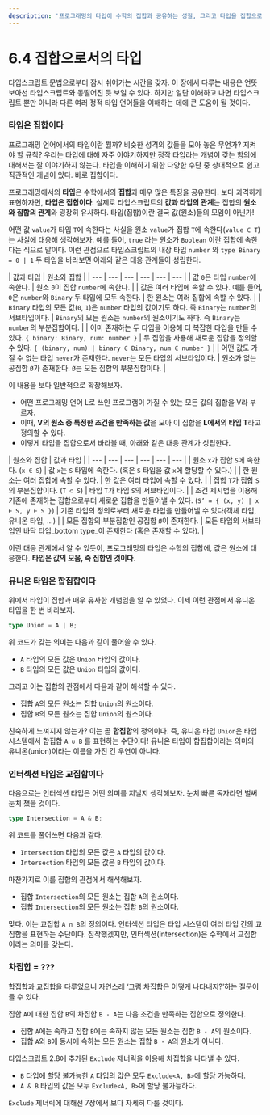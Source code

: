 ```yaml
---
description: '프로그래밍의 타입이 수학의 집합과 공유하는 성질, 그리고 타입을 집합으로 바라보는 관점에 대해 배운다.'
---
```


# 6.4 집합으로서의 타입

타입스크립트 문법으로부터 잠시 쉬어가는 시간을 갖자. 이 장에서 다루는 내용은 언뜻 보아선 타입스크립트와 동떨어진 듯 보일 수 있다. 하지만 일단 이해하고 나면 타입스크립트 뿐만 아니라 다른 여러 정적 타입 언어들을 이해하는 데에 큰 도움이 될 것이다.

### **타입은 집합이다**

프로그래밍 언어에서의 타입이란 뭘까? 비슷한 성격의 값들을 모아 놓은 무언가? 지켜야 할 규칙? 우리는 타입에 대해 자주 이야기하지만 정작 타입라는 개념이 갖는 함의에 대해서는 잘 이야기하지 않는다. 타입을 이해하기 위한 다양한 수단 중 상대적으로 쉽고 직관적인 개념이 있다. 바로 집합이다.

프로그래밍에서의 **타입**은 수학에서의 **집합**과 매우 많은 특징을 공유한다. 보다 과격하게 표현하자면, **타입은 집합이다**. 실제로 타입스크립트의 **값과 타입의 관계**는 집합의 **원소와 집합의 관계**와 굉장히 유사하다. 타입\(집합\)이란 결국 값\(원소\)들의 모임이 아닌가! 

어떤 값 `value`가 타입 `T`에 속한다는 사실을 원소 `value`가 집합 `T`에 속한다\(`value ∈ T`\)는 사실에 대응해 생각해보자. 예를 들어, `true` 라는 원소가 `Boolean` 이란 집합에 속한다는 식으로 말이다. 이런 관점으로 타입스크립트의 내장 타입 `number` 와 `type Binary = 0 | 1` 두 타입을 바라보면 아래와 같은 대응 관계들이 성립한다.

| 값과 타입 | 원소와 집합 |
| --- | --- | --- | --- | --- | --- |
| 값 `0`은 타입 `number`에 속한다. | 원소 `0`이 집합 `number`에 속한다. |
| 값은 여러 타입에 속할 수 있다. 예를 들어, `0`은 `number`와 `Binary` 두 타입에 모두 속한다. | 한 원소는 여러 집합에 속할 수 있다. |
| `Binary` 타입의 모든 값\(`0`, `1`\)은 `number` 타입의 값이기도 하다. 즉 `Binary`는 `number`의 서브타입이다. | `Binary`의 모든 원소는 `number`의 원소이기도 하다. 즉 `Binary`는 `number`의 부분집합이다. |
| 이미 존재하는 두 타입을 이용해 더 복잡한 타입을 만들 수 있다. `{ binary: Binary, num: number }` | 두 집합을 사용해 새로운 집합을 정의할 수 있다. `{ (binary, num) | binary ∈ Binary, num ∈ number }` |
| 어떤 값도 가질 수 없는 타입 `never`가 존재한다. `never`는 모든 타입의 서브타입이다. | 원소가 없는 공집합 `Ø`가 존재한다. `Ø`는 모든 집합의 부분집합이다. |

이 내용을 보다 일반적으로 확장해보자. 

* 어떤 프로그래밍 언어 L로 쓰인 프로그램이 가질 수 있는 모든 값의 집합을 V라 부르자. 
* 이때, **V의 원소 중 특정한 조건을 만족하는 값**을 모아 이 집합을 **L에서의 타입 T**라고 정의할 수 있다.
* 이렇게 타입을 집합으로서 바라볼 때, 아래와 같은 대응 관계가 성립한다.

| 원소와 집합 | 값과 타입 |
| --- | --- | --- | --- | --- | --- |
| 원소 `x`가 집합 `S`에 속한다. \(`x ∈ S`\) | 값 `x`는 `S` 타입에 속한다. \(혹은 `S` 타입을 값 `x`에 할당할 수 있다.\) |
| 한 원소는 여러 집합에 속할 수 있다. | 한 값은 여러 타입에 속할 수 있다. |
| 집합 `T`가 집합 `S`의 부분집합이다. \(`T ⊂ S`\) | 타입 `T`가 타입 `S`의 서브타입이다. |
| 조건 제시법을 이용해 기존에 존재하는 집합으로부터 새로운 집합을 만들어낼 수 있다. \(`S’ = { (x, y) | x ∈ S, y ∈ S }`\) | 기존 타입의 정의로부터 새로운 타입을 만들어낼 수 있다\(객체 타입, 유니온 타입, ...\) |
| 모든 집합의 부분집합인 공집합 `Ø`이 존재한다. | 모든 타입의 서브타입인 바닥 타입_bottom type_이 존재한다 \(혹은 존재할 수 있다\). |

이런 대응 관계에서 알 수 있듯이, 프로그래밍의 타입은 수학의 집합에, 값은 원소에 대응한다. **타입은 값의 모음, 즉 집합인 것이다**.

### **유니온 타입은 합집합이다**

위에서 타입이 집합과 매우 유사한 개념임을 알 수 있었다. 이제 이런 관점에서 유니온 타입을 한 번 바라보자.

```typescript
type Union = A | B;
```

위 코드가 갖는 의미는 다음과 같이 풀어쓸 수 있다.

* `A` 타입의 모든 값은 `Union` 타입의 값이다.
* `B` 타입의 모든 값은 `Union` 타입의 값이다.

그리고 이는 집합의 관점에서 다음과 같이 해석할 수 있다.

* 집합 `A`의 모든 원소는 집합 `Union`의 원소이다.
* 집합 `B`의 모든 원소는 집합 `Union`의 원소이다.

친숙하게 느껴지지 않는가? 이는 곧 **합집합**의 정의이다. 즉, 유니온 타입 `Union`은 타입 시스템에서 합집합 `A ∪ B` 를 표현하는 수단이다! 유니온 타입이 합집합이라는 의미의 유니온\(union\)이라는 이름을 가진 건 우연이 아니다.

### **인터섹션 타입은 교집합이다**

다음으로는 인터섹션 타입은 어떤 의미를 지닐지 생각해보자. 눈치 빠른 독자라면 벌써 눈치 챘을 것이다.

```typescript
type Intersection = A & B;
```

위 코드를 풀어쓰면 다음과 같다.

* `Intersection` 타입의 모든 값은 `A` 타입의 값이다.
* `Intersection` 타입의 모든 값은 `B` 타입의 값이다.

마찬가지로 이를 집합의 관점에서 해석해보자.

* 집합 `Intersection`의 모든 원소는 집합 `A`의 원소이다.
* 집합 `Intersection`의 모든 원소는 집합 `B`의 원소이다.

맞다. 이는 교집합 `A ∩ B`의 정의이다. 인터섹션 타입은 타입 시스템이 여러 타입 간의 교집합을 표현하는 수단이다. 짐작했겠지만, 인터섹션\(intersection\)은 수학에서 교집합이라는 의미를 갖는다.

### **차집합 = ???**

합집합과 교집합을 다루었으니 자연스레 ‘그럼 차집합은 어떻게 나타내지?’하는 질문이 들 수 있다.

집합 `A`에 대한 집합 `B`의 차집합 `B - A`는 다음 조건을 만족하는 집합으로 정의한다.

* 집합 `A`에는 속하고 집합 `B`에는 속하지 않는 모든 원소는 집합 `B - A`의 원소이다.
* 집합 `A`와 `B`에 동시에 속하는 모든 원소는 집합 `B - A`의 원소가 아니다.

타입스크립트 2.8에 추가된 `Exclude` 제너릭을 이용해 차집합을 나타낼 수 있다.

* `B` 타입에 할당 불가능한 `A` 타입의 값은 모두 `Exclude<A, B>`에 할당 가능하다.
* `A & B` 타입의 값은 모두 `Exclude<A, B>`에 할당 불가능하다.

`Exclude` 제너릭에 대해선 7장에서 보다 자세히 다룰 것이다.


